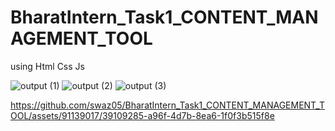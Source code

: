 # BharatIntern_Task1_CONTENT_MANAGEMENT_TOOL
using Html Css Js


![output  (1)](https://github.com/swaz05/BharatIntern_Task1_CONTENT_MANAGEMENT_TOOL/assets/91139017/6c10c559-94e2-456b-b4e4-fda564811c54)
![output  (2)](https://github.com/swaz05/BharatIntern_Task1_CONTENT_MANAGEMENT_TOOL/assets/91139017/a0d42a9a-9b68-420f-b081-34fe68e672c9)
![output  (3)](https://github.com/swaz05/BharatIntern_Task1_CONTENT_MANAGEMENT_TOOL/assets/91139017/407ef743-4461-4c28-a5ee-b25278cd4ae8)


https://github.com/swaz05/BharatIntern_Task1_CONTENT_MANAGEMENT_TOOL/assets/91139017/39109285-a96f-4d7b-8ea6-1f0f3b515f8e

